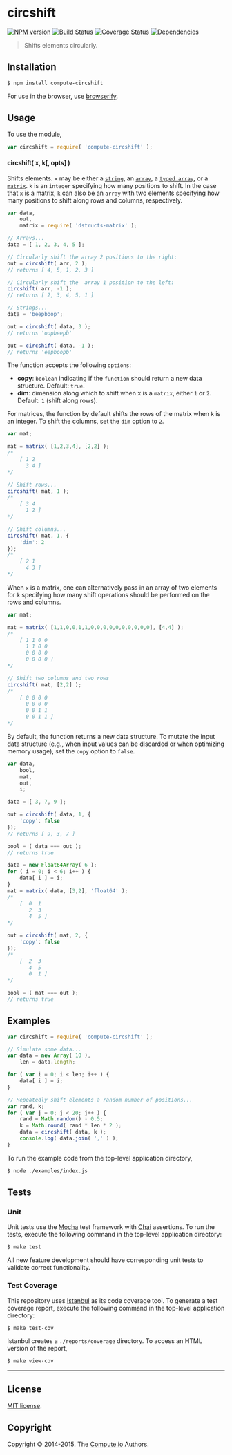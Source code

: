 circshift
===
[![NPM version][npm-image]][npm-url] [![Build Status][travis-image]][travis-url] [![Coverage Status][codecov-image]][codecov-url] [![Dependencies][dependencies-image]][dependencies-url]

> Shifts elements circularly.


## Installation

``` bash
$ npm install compute-circshift
```

For use in the browser, use [browserify](https://github.com/substack/node-browserify).


## Usage

To use the module,

``` javascript
var circshift = require( 'compute-circshift' );
```

#### circshift( x, k[, opts] )

Shifts elements. `x` may be either a [`string`](https://developer.mozilla.org/en-US/docs/Web/JavaScript/Reference/Global_Objects/string), an [`array`](https://developer.mozilla.org/en-US/docs/Web/JavaScript/Reference/Global_Objects/Array), a [`typed array`](https://developer.mozilla.org/en-US/docs/Web/JavaScript/Typed_arrays), or a [`matrix`](https://github.com/dstructs/matrix). `k` is an `integer` specifying how many positions to shift. In the case that `x` is a matrix, `k` can also be an `array` with two elements specifying how many positions to shift along rows and columns, respectively.

``` javascript
var data,
	out,
	matrix = require( 'dstructs-matrix' );

// Arrays...
data = [ 1, 2, 3, 4, 5 ];

// Circularly shift the array 2 positions to the right:
out = circshift( arr, 2 );
// returns [ 4, 5, 1, 2, 3 ]

// Circularly shift the  array 1 position to the left:
circshift( arr, -1 );
// returns [ 2, 3, 4, 5, 1 ]

// Strings...
data = 'beepboop';

out = circshift( data, 3 );
// returns 'oopbeepb'

out = circshift( data, -1 );
// returns 'eepboopb'
```

The function accepts the following `options`:

*	__copy__: `boolean` indicating if the `function` should return a new data structure. Default: `true`.
*	__dim__: dimension along which to shift when x is a `matrix`, either `1` or `2`. Default: `1` (shift along rows).

For matrices, the function by default shifts the rows of the matrix when `k` is an integer. To shift the columns, set the `dim` option to `2`.

```javascript
var mat;

mat = matrix( [1,2,3,4], [2,2] );
/*
	[ 1 2
	  3 4 ]
*/

// Shift rows...
circshift( mat, 1 );
/*
	[ 3 4
	  1 2 ]
*/

// Shift columns...
circshift( mat, 1, {
	'dim': 2
});
/*
	[ 2 1
	  4 3 ]
*/
```

When `x` is a matrix, one can alternatively pass in an array of two elements for `k` specifying how many shift operations should be performed on the rows and columns.

```javascript
var mat;

mat = matrix( [1,1,0,0,1,1,0,0,0,0,0,0,0,0,0,0], [4,4] );
/*
	[ 1 1 0 0
	  1 1 0 0
	  0 0 0 0
	  0 0 0 0 ]
*/

// Shift two columns and two rows
circshift( mat, [2,2] );
/*
	[ 0 0 0 0
	  0 0 0 0
	  0 0 1 1
	  0 0 1 1 ]
*/
```

By default, the function returns a new data structure. To mutate the input data structure (e.g., when input values can be discarded or when optimizing memory usage), set the `copy` option to `false`.

``` javascript
var data,
	bool,
	mat,
	out,
	i;

data = [ 3, 7, 9 ];

out = circshift( data, 1, {
	'copy': false
});
// returns [ 9, 3, 7 ]

bool = ( data === out );
// returns true

data = new Float64Array( 6 );
for ( i = 0; i < 6; i++ ) {
	data[ i ] = i;
}
mat = matrix( data, [3,2], 'float64' );
/*
	[  0  1
	   2  3
	   4  5 ]
*/

out = circshift( mat, 2, {
	'copy': false
});
/*
	[  2  3
	   4  5
	   0  1 ]
*/

bool = ( mat === out );
// returns true
```

## Examples

``` javascript
var circshift = require( 'compute-circshift' );

// Simulate some data...
var data = new Array( 10 ),
	len = data.length;

for ( var i = 0; i < len; i++ ) {
	data[ i ] = i;
}

// Repeatedly shift elements a random number of positions...
var rand, k;
for ( var j = 0; j < 20; j++ ) {
	rand = Math.random() - 0.5;
	k = Math.round( rand * len * 2 );
	data = circshift( data, k );
	console.log( data.join( ',' ) );
}
```

To run the example code from the top-level application directory,

``` bash
$ node ./examples/index.js
```

## Tests

### Unit

Unit tests use the [Mocha](http://mochajs.org) test framework with [Chai](http://chaijs.com) assertions. To run the tests, execute the following command in the top-level application directory:

``` bash
$ make test
```

All new feature development should have corresponding unit tests to validate correct functionality.


### Test Coverage

This repository uses [Istanbul](https://github.com/gotwarlost/istanbul) as its code coverage tool. To generate a test coverage report, execute the following command in the top-level application directory:

``` bash
$ make test-cov
```

Istanbul creates a `./reports/coverage` directory. To access an HTML version of the report,

``` bash
$ make view-cov
```

---
## License

[MIT license](http://opensource.org/licenses/MIT).


## Copyright

Copyright &copy; 2014-2015. The [Compute.io](https://github.com/compute-io) Authors.


[npm-image]: http://img.shields.io/npm/v/compute-circshift.svg
[npm-url]: https://npmjs.org/package/compute-circshift

[travis-image]: http://img.shields.io/travis/compute-io/circshift/master.svg
[travis-url]: https://travis-ci.org/compute-io/circshift

[codecov-image]: https://img.shields.io/codecov/c/github/compute-io/circshift/master.svg
[codecov-url]: https://codecov.io/github/compute-io/circshift?branch=master

[dependencies-image]: http://img.shields.io/david/compute-io/circshift.svg
[dependencies-url]: https://david-dm.org/compute-io/circshift

[dev-dependencies-image]: http://img.shields.io/david/dev/compute-io/circshift.svg
[dev-dependencies-url]: https://david-dm.org/dev/compute-io/circshift

[github-issues-image]: http://img.shields.io/github/issues/compute-io/circshift.svg
[github-issues-url]: https://github.com/compute-io/circshift/issues
